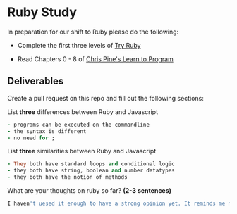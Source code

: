 # Ruby Study

In preparation for our shift to Ruby please do the following:

* Complete the first three levels of [Try Ruby](http://tryruby.org/)

* Read Chapters 0 - 8 of [Chris Pine's Learn to Program](https://pine.fm/LearnToProgram/)

## Deliverables

Create a pull request on this repo and fill out the following sections:

List **three** differences between Ruby and Javascript

```ruby
- programs can be executed on the commandline
- the syntax is different
- no need for ;
```

List **three** similarities between Ruby and Javascript

```ruby
- They both have standard loops and conditional logic
- they both have string, boolean and number datatypes
- they both have the notion of methods
```

What are your thoughts on ruby so far? **(2-3 sentences)**

```ruby
I haven't uesed it enough to have a strong opinion yet. It reminds me more of a compiled lanugage like fortran with a more modern script lanugage feel. Although it may be too early.

```
